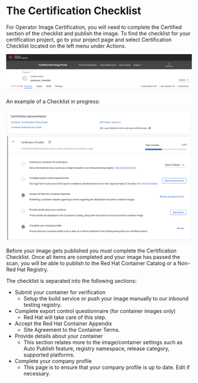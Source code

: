 # The Certification Checklist

For Operator Image Certification, you will need to complete the Certified section of the checklist and publish the image. To find the checklist for your certification project, go to your project page and select Certification Checklist located on the left menu under Actions.

![](../../.gitbook/assets/screen-shot-2021-05-25-at-10.23.56-am.png)

An example of a Checklist in progress:

![](../../.gitbook/assets/screen-shot-2021-05-25-at-10.26.00-am.png)

Before your image gets published you must complete the Certification Checklist. Once all items are completed and your image has passed the scan, you will be able to publish to the Red Hat Container Catalog or a Non-Red Hat Registry.

The checklist is separated into the following sections:

* Submit your container for verification
  * Setup the build service or push your image manually to our inbound testing registry.
* Complete export control questionnaire \(for container images only\)
  * Red Hat will take care of this step.
* Accept the Red Hat Container Appendix
  * Site Agreement to the Container Terms.
* Provide details about your container
  * This section relates more to the image/container settings such as Auto Publish feature, registry namespace, release category, supported platforms.
* Complete your company profile
  * This page is to ensure that your company profile is up to date. Edit if necessary.

